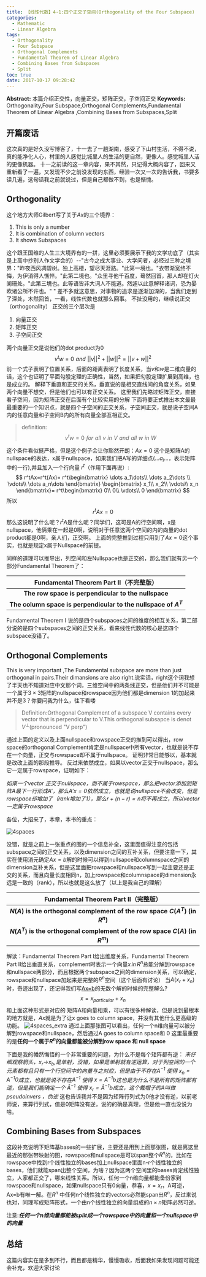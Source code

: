```yaml
---
title: 【线性代数】4-1:四个正交子空间(Orthogonality of the Four Subspace)
categories:
  - Mathematic
  - Linear Algebra
tags:
  - Orthogonality
  - Four Subspace
  - Orthogonal Complements
  - Fundamental Theorem of Linear Algebra
  - Combining Bases from Subspaces
  - Split
toc: true
date: 2017-10-17 09:28:42
---
```


**Abstract:** 本篇介绍正交性，向量正交，矩阵正交，子空间正交
**Keywords:** Orthogonality,Four Subspace,Orthogonal Complements,Fundamental Theorem of Linear Algebra ,Combining Bases from Subspaces,Split

<!--more-->
## 开篇废话
这次真的是好久没写博客了，十一去了一趟湖南，感受了下山村生活，不得不说，真的能净化人心，村里的人感觉比城里人的生活的更自然，更像人。感觉城里人活的更像机器。
十一之前读的这一章内容，果不其然，只记得大概内容了，回来又重新看了一遍，又发现不少之前没发现的东西，经验一次又一次的告诉我，书要多读几遍，这句话我之前就说过，但是自己都做不到，也是惭愧。
## Orthogonality
这个地方大师Gilbert写了关于$Ax$的三个境界：
1. This is only a number
2. It is combination of column vectors
3. It shows Subspaces

这个跟王国维的人生三大境界有的一拼，这里必须要展示下我的文学功底了（其实是上高中抄别人作文学会的）--"古今之成大事业、大学问者，必经过三种之境界："昨夜西风凋碧树。独上高楼，望尽天涯路。"此第一境也。"衣带渐宽终不悔，为伊消得人憔悴。"此第二境也。"众里寻他千百度，蓦然回首，那人却在灯火阑珊处。"此第三境也。此等语皆非大词人不能道。然遽以此意解释诸词，恐为晏欧诸公所不许也。" "
差不多就这意思，对事物的追求是逐渐加深的，当我们走到了深处，木然回首，一看，线性代数也就那么回事。
不扯没用的，继续说正交（orthogonality）
正交的三个层次是
1. 向量正交
2. 矩阵正交
3. 子空间正交


两个向量正交是说他们的dot product为0
$$
v^tw=0 \,\, and \,\, ||v||^2+||w||^2=||v+w||^2
$$
前一个式子表明了位置关系，后面的距离表明了长度关系，当$v$和$w$是二维向量的话，这个也证明了平面勾股定理的正确性，当然，如果把勾股定理扩展到高维，也是成立的。
解释下垂直和正交的关系，垂直说的是相交直线间的角度关系，如果两个向量不想交，但是他们也可以有正交关系。
这里我们先略过矩阵正交，直接看子空间，因为矩阵正交在后面有个比较实用的分解
下面将要正式推出本文最最最重要的一个知识点，就是四个子空间的正交关系，子空间正交，就是说子空间A内的任意向量和子空间B内的所有向量全部互相正交。
>definition:
$$
v^tw=0 \,\,for\,\,all\,\,v\,\,in\,\,V\,\,and\,\,all\,\,w\,\,in\,\,W
$$

这个条件看似挺严格，但是这个例子会让你豁然开朗：$Ax=0$ 这个是矩阵A的nullspace的表达，x属于nullspace，如果我们把A写的详细点($\dots a_i\dots$，表示矩阵中的一行),并且加入一个行向量 $r^t$（作用下面再说）:
$$
r^tAx=r^t(Ax)=
r^t\begin{bmatrix}
\dots a_1\dots\\
\dots a_2\dots \\
\vdots\\
\dots a_n\dots
\end{bmatrix}
\begin{bmatrix}
x_1\\
x_2\\
\vdots\\
x_n
\end{bmatrix}=
r^t\begin{bmatrix}
0\\
0\\
\vdots\\
0
\end{bmatrix}
$$
所以
$$
r^tAx=0
$$
那么这说明了什么呢？$r^tA$是什么呢？同学们，这可是A的行空间啊，x是nullspace，他俩乘在一起是0啊，说明对于任意这两个空间的内的向量的dot product都是0啊，亲人们，正交啊。
上面的完整推到过程只用到了$Ax=0$这个事实，也就是规定x属于Nullspace的前提。

同样的道理可以推导出，列空间和左Nullspace也是正交的，那么我们就有另一个部分Fundamental Theorem了：

|Fundamental Theorem Part II（不完整版）|
|:-------------------:|
| **The row space is perpendicular to the nullspace** |
| **The column space is perpendicular to the nullspace of $A^T$** |

Fundamental Theorem I 说的是四个subspaces之间的维度的相互关系，第二部分说的是四个subspaces之间的正交关系，看来线性代数的核心是这四个subspace没错了。

## Orthogonal Complements
This is very important ,The Fundamental subspace are more than just orthogonal in pairs.Their dimansions are also right.说实话，right这个词我想了半天也不知道对应中文那个词，三维空间中的两条线正交，但是他们并不可能是一个属于$3\times 3$矩阵的nullspace和rowspace因为他们都是dimension 1的加起来并不是3？你要问我为什么，往下看喽
>Definition:Orthogonal Complement of a subspace V contains every vector that is perpendicular to V.This orthogonal subsapce is denot $V^{\perp}$(pronounced "V perp")

通过上面的定义以及上面nullspace和rowspace正交的推到可以得出，row space的orthogonal Complement肯定是nullspace中所有vector，也就是说不存在一个向量，正交与rowspace却不属于nullspace。
证明非常日能够以，基本就是改改上面的那段推导。
反过来依然成立，如果以vector正交于nullspace，那么它一定属于rowspace，证明如下：

*如果一个vector 正交于nullspace，而不属于rowspace，那么把vector添加到矩阵A最下一行形成A'，那么$A'x=0$依然成立，也就是说nullspace不会改变，但是rowspace却增加了（rank增加了1），那么$r+(n-r)=n$将不再成立，所以vector一定属于rowspace*

各位，大招来了，本章，本书的重点：

![4spaces](Math-Linear-Algebra-Chapter-4-1/4spaces.png)

没错，就是之前上一张重点的图的一个信息补全，这里面值得注意的包括subspace之间的正交关系，以及dimension之间的互补关系，但要注意一下，其实在使用消元确定$Ax=b$解的时候可以得到nullsapce和columnspace之间的dimension互补关系，但是这里面把rowspace和nullspace写到一起主要还是正交的关系，而且向量长度相同n，加上rowspace和columnspace的dimension永远是一致的（rank），所以也就是这么放了（以上是我自己的理解）

| Fundamental Theorem Part II（完整版）|
|:----:|
| **$N(A)$ is the orthogonal complement of the row space $C(A^T)$ (in $R^n$)** |
| **$N(A^T)$ is the orthogonal complement of the row space $C(A)$ (in $R^m$)** |
解读：Fundamental Theorem Part I给出维度关系，Fundamental Theorem Part II给出垂直关系，complement时表示一个向量$x\,in\,R^n$总能分解到rowspace和nullspace两部分，而且根据两个subspace之间的dimension关系，可以确定，rowspace和nullspace加起来是完整的$R^n$空间（这个后面有讨论）
当$A(x_r+x_n)$时，奇迹出现了，还记得我们写[Ax=b](http://tony4ai.com/Math-Linear-Algebra-Chapter-3-4/)的无数个解的时候的完整解么?
$$ x=x_{particular}+x_n$$
和上面这种形式是对应的
矩阵A和向量相乘，可以有很多种解读，但是说到最根本的地方就是，$Ax$就是为了让x goes to column space，并没有其他什么更高级的功能。
![4spaces_extra ](Math-Linear-Algebra-Chapter-4-1/4spaces_extra.png)
通过上面那张图可以看出，任何一个n维向量可以被分解到rowspace和nullspace，然后通过A goes to column space和 0
这里最重要的是**任何一个属于$R^n$的向量都能被分解到row space 和 null space**

下面是我的幡然悔悟的一个非常重要的问题，为什么不是每个矩阵都有逆：
*来仔细观察箭头，$x_r$->$x_b$,是单射，没错，如果是单射就有逆运算，对于列空间的一个元素都有且只有一个行空间中的向量与之对应，但是由于不存在$A^{-1}$ 使得 $x_n=A^{-1}0$成立，也就是说不存在$A^{-1}$ 使得 $x=A^{-1}b$这也是为什么不是所有的矩阵都有逆，但是我们能确定一个 $\hat{A}^{-1}$ 使得 $x_r=\hat{A}^{-1}b$成立，这个戴帽子的A叫做pseudoinvers ，伪逆*
这也告诉我并不是因为矩阵行列式为0他才没有逆，以前老师说，来算行列式，值是0矩阵没有逆，说的的确是真理，但是他一直也没说为啥。

## Combining Bases from Subspaces
这段补充说明下矩阵基bases的一些扩展，主要还是用到上面那张图，就是离这里最近的那张带映射的图，rowspace和nullspace是可以span整个$R^n$的，比如在rowspace中找到r个线性独立的bases加上nullspace里面n-r个线性独立的bases，他们就能span出整个空间，为啥？因为这两个空间里的bases肯定线性独立，人家都正交了，哪来线性关系。所以，任何一个n维向量都能备份家到rowspace和nullspace，如果nullspace只有0向量，恭喜，$x=x_r$，A可逆，Ax=b有唯一解。在$R^n$ 中任何n个线性独立的vectors必然能span出$R^n$，反过来说也对，同理写成矩阵形式，一个由n个线性独立的向量组成的$n \times n$矩阵必然可逆。

注意:***任何一个n维向量都能被split成一个rowspace中的向量和一个nullspace中的向量***

## 总结
这篇内容实在是多到不行，而且都是精华，慢慢吸收，后面我如果发现问题可能还会补充，欢迎大家讨论
